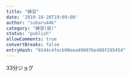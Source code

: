 ```yaml
---
title: "練習"
date: '2019-10-28T19:09:00'
author: "subaru44k"
category: "練習(弱)"
status: "publish"
allowComments: true
convertBreaks: false
entryHash: "0144c4fecb90eea496076e480f285454"
---
```

33分ジョグ
